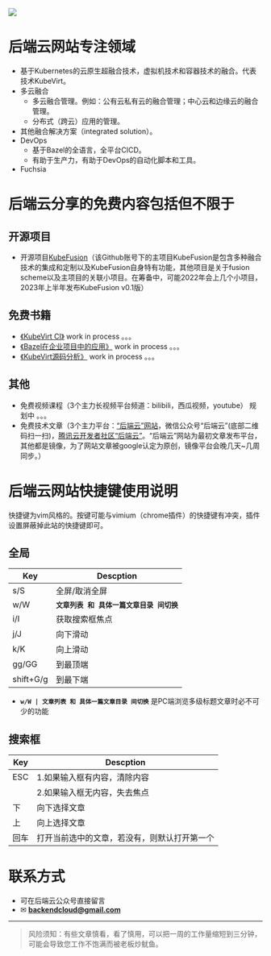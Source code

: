 ![](/images/index/29fa8cc3.png)
# 后端云网站专注领域

* 基于Kubernetes的云原生超融合技术，虚拟机技术和容器技术的融合。代表技术KubeVirt。
* 多云融合
   * 多云融合管理。例如：公有云私有云的融合管理；中心云和边缘云的融合管理。
  * 分布式（跨云）应用的管理。
* 其他融合解决方案（integrated solution）。
* DevOps
   * 基于Bazel的全语言，全平台CICD。
   * 有助于生产力，有助于DevOps的自动化脚本和工具。
* Fuchsia

# 后端云分享的免费内容包括但不限于

## 开源项目
* 开源项目[KubeFusion](https://github.com/kubefusion)（该Github账号下的主项目KubeFusion是包含多种融合技术的集成和定制以及KubeFusion自身特有功能，其他项目是关于fusion scheme以及主项目的关联小项目。在筹备中，可能2022年会上几个小项目，2023年上半年发布KubeFusion v0.1版）


## 免费书籍
  * [《KubeVirt CI》](http://book.backendcloud.cn/kubevirt-ci-book/) work in process 。。。
  * [《Bazel在企业项目中的应用》](http://book.backendcloud.cn/bazel-book/) work in process 。。。
  * [《KubeVirt源码分析》](http://book.backendcloud.cn/kubevirt-book/) work in process 。。。


## 其他
* 免费视频课程（3个主力长视频平台频道：bilibili，西瓜视频，youtube） 规划中 。。。
* 免费技术文章（3个主力平台：[“后端云”网站](https://www.backendcloud.cn)，微信公众号“后端云”(底部二维码扫一扫)，[腾讯云开发者社区“后端云”](https://cloud.tencent.com/developer/column/72779)。“后端云”网站为最初文章发布平台，其他都是镜像，为了网站文章被google认定为原创，镜像平台会晚几天~几周同步。）


[//]: # (1.虚拟机技术和容器技术的融合 2.多云融合（多云（公有云私有云中心云边缘云）融合管理，分布式应用融合部署）3.在1和2融合环境上的全语言全平台CICD)
[//]: # (* 容器和虚拟机融合技术，如KubeVirt生态)
[//]: # (* 多集群管理：公有云私有云边缘云等多云管理，分布式应用在分布式云上的管理)
[//]: # (* 自动化：CICD；bash、golang脚本工具)

[//]: # (This may be the most platform independent comment)



# 后端云网站快捷键使用说明

快捷键为vim风格的。按键可能与vimium（chrome插件）的快捷键有冲突，插件设置屏蔽掉此站的快捷键即可。

## 全局

| Key | Descption                 |
| --- |---------------------------|
| s/S | 全屏/取消全屏                   |
| w/W | **`文章列表 和 具体一篇文章目录 间切换`** |
| i/I | 获取搜索框焦点                   |
| j/J | 向下滑动                      |
| k/K | 向上滑动                      |
| gg/GG | 到最顶端                      |
| shift+G/g | 到最下端                      |

* **`w/W | 文章列表 和 具体一篇文章目录 间切换`** 是PC端浏览多级标题文章时必不可少的功能


## 搜索框

| Key | Descption |
| --- | --- |
| ESC | 1.如果输入框有内容，清除内容 |
|     | 2.如果输入框无内容，失去焦点 |
| 下 | 向下选择文章 |
| 上 | 向上选择文章 |
| 回车 | 打开当前选中的文章，若没有，则默认打开第一个 |



# 联系方式
* 可在后端云公众号直接留言
* ✉ **[backendcloud@gmail.com](mailto:backendcloud@gmail.com)**


<hr>

> 风险须知：有些文章慎看，看了慎用，可以把一周的工作量缩短到三分钟，可能会导致您工作不饱满而被老板炒鱿鱼。
